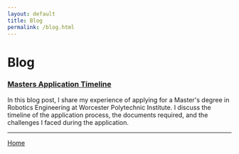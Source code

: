 ```yaml
---
layout: default
title: Blog
permalink: /blog.html
---
```


# Blog

### [Masters Application Timeline](./blog/masters-application-timeline.html)
In this blog post, I share my experience of applying for a Master's degree in Robotics Engineering at Worcester Polytechnic Institute. I discuss the timeline of the application process, the documents required, and the challenges I faced during the application.

***
[Home](./index.html)